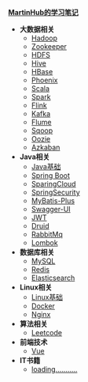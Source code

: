 [**MartinHub的学习笔记**]()

- **大数据相关** 
  - [Hadoop](./大数据相关技术栈/01-Hadoop/README.md)
  - [Zookeeper]()
  - [HDFS](./大数据相关技术栈/03-HDFS/README.md)
  - [Hive]()
  - [HBase]()
  - [Phoenix]()
  - [Scala]()
  - [Spark]()
  - [Flink]()
  - [Kafka]()
  - [Flume]()
  - [Sqoop]()
  - [Oozie]()
  - [Azkaban]()
- **Java相关** 
  - [Java基础]()
  - [Spring Boot]()
  - [SparingCloud]()
  - [SpringSecurity]()
  - [MyBatis-Plus]()
  - [Swagger-UI]()
  - [JWT]()
  - [Druid]()
  - [RabbitMq]()
  - [Lombok]()
- **数据库相关** 
  - [MySQL]()
  - [Redis]()
  - [Elasticsearch]()
- **Linux相关** 
  - [Linux基础]()
  - [Docker]()
  - [Nginx]()
- **算法相关** 
  - [Leetcode]()
- **前端技术** 
  - [Vue]()
- **IT书籍** 
  - [loading...........]()